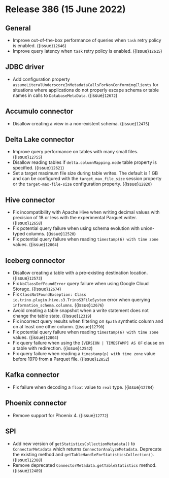 # Release 386 (15 June 2022)

## General

* Improve out-of-the-box performance of queries when `task` retry policy is
  enabled. ({issue}`12646`)
* Improve query latency when `task` retry policy is enabled. ({issue}`12615`)

## JDBC driver

* Add configuration property
  `assumeLiteralUnderscoreInMetadataCallsForNonConformingClients` for situations
  where applications do not properly escape schema or table names in calls to
  `DatabaseMetaData`. ({issue}`12672`)

## Accumulo connector

* Disallow creating a view in a non-existent schema. ({issue}`12475`)

## Delta Lake connector

* Improve query performance on tables with many small files. ({issue}`12755`)
* Disallow reading tables if `delta.columnMapping.mode` table property is
  specified. ({issue}`12621`)
* Set a target maximum file size during table writes. The default is 1 GB and
  can be configured with the `target_max_file_size` session property or the
  `target-max-file-size` configuration property. ({issue}`12820`)

## Hive connector

* Fix incompatibility with Apache Hive when writing decimal values with
  precision of 18 or less with the experimental Parquet writer. ({issue}`12658`)
* Fix potential query failure when using schema evolution with union-typed
  columns. ({issue}`12520`)
* Fix potential query failure when reading `timestamp(6) with time zone` values. ({issue}`12804`)

## Iceberg connector

* Disallow creating a table with a pre-existing destination location. ({issue}`12573`)
* Fix `NoClassDefFoundError` query failure when using Google Cloud Storage. ({issue}`12674`)
* Fix `ClassNotFoundException: Class io.trino.plugin.hive.s3.TrinoS3FileSystem`
  error when querying `information_schema.columns`. ({issue}`12676`)
* Avoid creating a table snapshot when a write statement does not change the
  table state. ({issue}`12319`)
* Fix incorrect query results when filtering on `$path` synthetic column and on
  at least one other column. ({issue}`12790`)
* Fix potential query failure when reading `timestamp(6) with time zone` values. ({issue}`12804`)
* Fix query failure when using the `[VERSION | TIMESTAMP] AS OF` clause on a
  table with redirection. ({issue}`12542`)
* Fix query failure when reading a `timestamp(p) with time zone` value before
  1970 from a Parquet file. ({issue}`12852`)

## Kafka connector

* Fix failure when decoding a `float` value to `real` type. ({issue}`12784`)

## Phoenix connector

* Remove support for Phoenix 4. ({issue}`12772`)

## SPI

* Add new version of `getStatisticsCollectionMetadata()` to `ConnectorMetadata`
  which returns `ConnectorAnalyzeMetadata`. Deprecate the existing method and
  `getTableHandleForStatisticsCollection()`. ({issue}`12388`)
* Remove deprecated `ConnectorMetadata.getTableStatistics` method. ({issue}`12489`)
